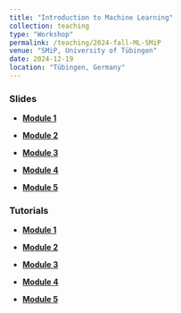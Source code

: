 ```yaml
---
title: "Introduction to Machine Learning"
collection: teaching
type: "Workshop"
permalink: /teaching/2024-fall-ML-SMiP
venue: "SMiP, University of Tübingen"
date: 2024-12-19
location: "Tübingen, Germany"
---
```


<!-- {% include base_path %} -->

<!-- naive password protection -->
<script>
    const password = "SMiP24";

    document.addEventListener("DOMContentLoaded", function() {
        const userPassword = prompt("Enter password to access this page:");
        if (userPassword !== password) {
            document.body.innerHTML = "<h1>Access Denied</h1>";
        }
    });
</script>


### Slides

- <b><a href='/files/2024-fall-ML-SMiP/module1.zip'>Module 1</a></b>

- <b><a href='/files/2024-fall-ML-SMiP/module2.zip'>Module 2</a></b>

- <b><a href='/files/2024-fall-ML-SMiP/module3.zip'>Module 3</a></b>

- <b><a href='/files/2024-fall-ML-SMiP/module4.zip'>Module 4</a></b>

- <b><a href='/files/2024-fall-ML-SMiP/module5.zip'>Module 5</a></b>


### Tutorials

- <b><a href='/files/2024-fall-ML-SMiP/module1-tutorials.zip'>Module 1</a></b>

- <b><a href='/files/2024-fall-ML-SMiP/module2-tutorials.zip'>Module 2</a></b>

- <b><a href='/files/2024-fall-ML-SMiP/module3-tutorials.zip'>Module 3</a></b>

- <b><a href='/files/2024-fall-ML-SMiP/module4-tutorials.zip'>Module 4</a></b>

- <b><a href='/files/2024-fall-ML-SMiP/module5-tutorials.zip'>Module 5</a></b>

